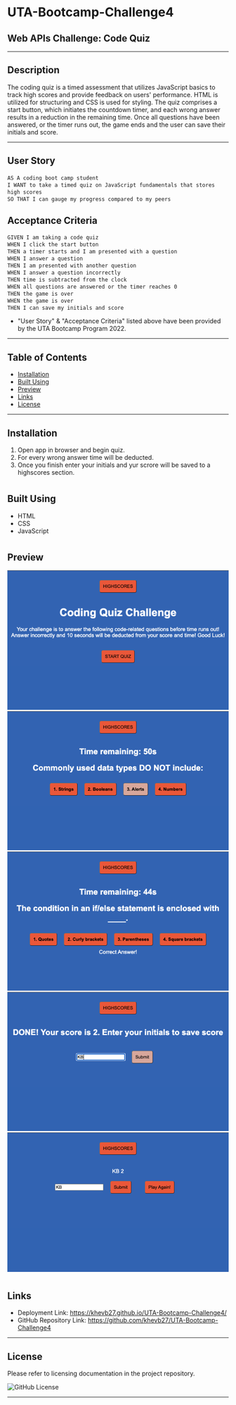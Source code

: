 # UTA-Bootcamp-Challenge4
## Web APIs Challenge: Code Quiz
----------------------------------------------------------------------
## Description

The coding quiz is a timed assessment that utilizes JavaScript basics to track high scores and provide feedback on users' performance. HTML is utilized for structuring and CSS is used for styling. The quiz comprises a start button, which initiates the countdown timer, and each wrong answer results in a reduction in the remaining time. Once all questions have been answered, or the timer runs out, the game ends and the user can save their initials and score.

----------------------------------------------------------------------

## User Story

```
AS A coding boot camp student
I WANT to take a timed quiz on JavaScript fundamentals that stores high scores
SO THAT I can gauge my progress compared to my peers
```

## Acceptance Criteria

```
GIVEN I am taking a code quiz
WHEN I click the start button
THEN a timer starts and I am presented with a question
WHEN I answer a question
THEN I am presented with another question
WHEN I answer a question incorrectly
THEN time is subtracted from the clock
WHEN all questions are answered or the timer reaches 0
THEN the game is over
WHEN the game is over
THEN I can save my initials and score
```
* "User Story" & "Acceptance Criteria" listed above have been provided by the UTA Bootcamp Program 2022.
----------------------------------------------------------------------

## Table of Contents

- [Installation](#installation)
- [Built Using](#built-using)
- [Preview](#preview)
- [Links](#links)
- [License](#license)

----------------------------------------------------------------------

## Installation

1. Open app in browser and begin quiz.
2. For every wrong answer time will be deducted.
3. Once you finish enter your initials and yur scrore will be saved to a highscores section.

#

## Built Using

- HTML
- CSS
- JavaScript

#

## Preview

<img src= "assets/images/C4 Screenshot 1.png"/>
<img src= "assets/images/C4 Screenshot 2.png"/>
<img src= "assets/images/C4 Screenshot 3.png"/>
<img src= "assets/images/C4 Screenshot 4.png"/>
<img src= "assets/images/C4 Screenshot 5.png"/>

#

## Links

- Deployment Link: https://khevb27.github.io/UTA-Bootcamp-Challenge4/ 
- GitHub Repository Link: https://github.com/khevb27/UTA-Bootcamp-Challenge4 

----------------------------------------------------------------------
## License

Please refer to licensing documentation in the project repository.

<img src="https://img.shields.io/badge/license-MIT License-blue.svg" alt="GitHub License">

----------------------------------------------------------------------